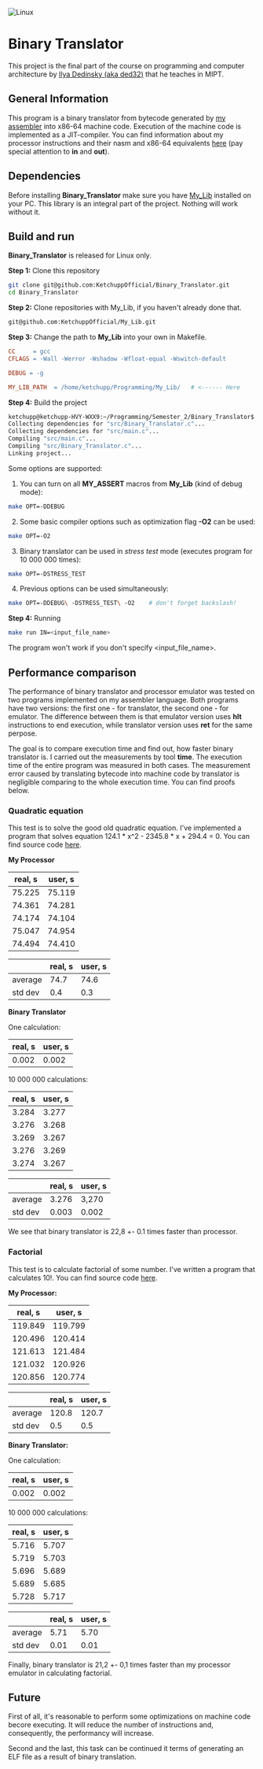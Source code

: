 ![Linux](https://img.shields.io/badge/Linux-FCC624?style=for-the-badge&logo=linux&logoColor=black)

# Binary Translator

This project is the final part of the course on programming and computer architecture by [Ilya Dedinsky (aka ded32)](https://github.com/ded32) that he teaches in MIPT.

## General Information

This program is a binary translator from bytecode generated by [my assembler](https://github.com/KetchuppOfficial/Processor) into x86-64 machine code. Execution of the machine code is implemented as a JIT-compiler. You can find information about my processor instructions and their nasm and x86-64 equivalents [here](/ISA.md) (pay special attention to **in** and **out**).

## Dependencies

Before installing **Binary_Translator** make sure you have [My_Lib](https://github.com/KetchuppOfficial/My_Lib) installed on your PC. This library is an integral part of the project. Nothing will work without it.

## Build and run

**Binary_Translator** is released for Linux only.

**Step 1:** Clone this repository
```bash
git clone git@github.com:KetchuppOfficial/Binary_Translator.git
cd Binary_Translator
```

**Step 2:** Clone repositories with My_Lib, if you haven't already done that.
```bash
git@github.com:KetchuppOfficial/My_Lib.git
```

**Step 3:** Change the path to **My_Lib** into your own in Makefile.
```Makefile
CC     = gcc
CFLAGS = -Wall -Werror -Wshadow -Wfloat-equal -Wswitch-default

DEBUG = -g

MY_LIB_PATH  = /home/ketchupp/Programming/My_Lib/   # <------ Here
```

**Step 4:** Build the project
```bash
ketchupp@ketchupp-HVY-WXX9:~/Programming/Semester_2/Binary_Translator$ make
Collecting dependencies for "src/Binary_Translator.c"...
Collecting dependencies for "src/main.c"...
Compiling "src/main.c"...
Compiling "src/Binary_Translator.c"...
Linking project...
```
Some options are supported:

1) You can turn on all **MY_ASSERT** macros from **My_Lib** (kind of debug mode):
```bash
make OPT=-DDEBUG
```
2) Some basic compiler options such as optimization flag **-O2** can be used:
```bash
make OPT=-O2
```
3) Binary translator can be used in *stress test* mode (executes program for 10 000 000 times):
```bash
make OPT=-DSTRESS_TEST
```
4) Previous options can be used simultaneously:
```bash
make OPT=-DDEBUG\ -DSTRESS_TEST\ -O2    # don't forget backslash!
```

**Step 4:** Running
```bash
make run IN=<input_file_name>
```
The program won't work if you don't specify <input_file_name>.

## Performance comparison

The performance of binary translator and processor emulator was tested on two programs implemented on my assembler language. Both programs have two versions: the first one - for translator, the second one - for emulator. The difference between them is that emulator version uses **hlt** instructions to end execution, while translator version uses **ret** for the same perpose.

The goal is to compare execution time and find out, how faster binary translator is. I carried out the measurements by tool **time**. The execution time of the entire program was measured in both cases. The measurement error caused by translating bytecode into machine code by translator is negligible comparing to the whole execution time. You can find proofs below.

### Quadratic equation

This test is to solve the good old quadratic equation. I've implemented a program that solves equation 124.1 * x^2 - 2345.8 * x + 294.4 = 0. You can find source code [here](/data/Quadratic_For_Tests.txt).

**My Processor**

| real, s | user, s |
|---------|---------|
| 75.225  | 75.119  |
| 74.361  | 74.281  |
| 74.174  | 74.104  |
| 75.047  | 74.954  |
| 74.494  | 74.410  |

|         | real, s | user, s |
|---------|---------|---------|
| average |  74.7   |  74.6   |
| std dev |   0.4   |   0.3   |

**Binary Translator**

One calculation:

| real, s | user, s |
|---------|---------|
|  0.002  |  0.002  |

10 000 000 calculations:

| real, s | user, s |
|---------|---------|
|  3.284  |  3.277  |
|  3.276  |  3.268  |
|  3.269  |  3.267  |
|  3.276  |  3.269  |
|  3.274  |  3.267  |

|         | real, s | user, s |
|---------|---------|---------|
| average |  3.276  |  3,270  |
| std dev |  0.003  |  0.002  |

We see that binary translator is 22,8 +- 0.1 times faster than processor.

### Factorial

This test is to calculate factorial of some number. I've written a program that calculates 10!. You can find source code [here](/data/Factorial_For_Tests.txt).

**My Processor:**

| real, s | user, s |
|---------|---------|
| 119.849 | 119.799 |
| 120.496 | 120.414 |
| 121.613 | 121.484 |
| 121.032 | 120.926 |
| 120.856 | 120.774 |

|         | real, s | user, s |
|---------|---------|---------|
| average |  120.8  |  120.7  |
| std dev |    0.5  |    0.5  |

**Binary Translator:**

One calculation:

| real, s | user, s |
|---------|---------|
|  0.002  |  0.002  |

10 000 000 calculations:

| real, s | user, s |
|---------|---------|
|  5.716  |  5.707  |
|  5.719  |  5.703  |
|  5.696  |  5.689  |
|  5.689  |  5.685  |
|  5.728  |  5.717  |

|         | real, s | user, s |
|---------|---------|---------|
| average |  5.71   |  5.70   |
| std dev |  0.01   |  0.01   |

Finally, binary translator is 21,2 +- 0,1 times faster than my processor emulator in calculating factorial.

## Future

First of all, it's reasonable to perform some optimizations on machine code becore executing. It will reduce the number of instructions and, consequently, the performancy will increase.

Second and the last, this task can be continued it terms of generating an ELF file as a result of binary translation.
